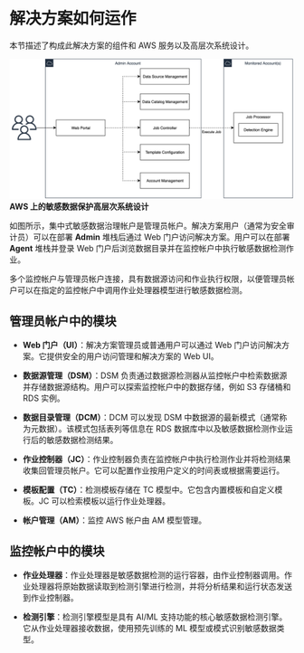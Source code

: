# 解决方案如何运作

本节描述了构成此解决方案的组件和 AWS 服务以及高层次系统设计。

![高层次系统设计](docs/../../images/system-design.png)
**AWS 上的敏感数据保护高层次系统设计**

如图所示，集中式敏感数据治理帐户是管理员帐户。解决方案用户（通常为安全审计员）可以在部署 **Admin** 堆栈后通过 Web 门户访问解决方案。用户可以在部署 **Agent** 堆栈并登录 Web 门户后浏览数据目录并在监控帐户中执行敏感数据检测作业。

多个监控帐户与管理员帐户连接，具有数据源访问和作业执行权限，以便管理员帐户可以在指定的监控帐户中调用作业处理器模型进行敏感数据检测。

## 管理员帐户中的模块

- **Web 门户（UI）**：解决方案管理员或普通用户可以通过 Web 门户访问解决方案。它提供安全的用户访问管理和解决方案的 Web UI。

- **数据源管理（DSM）**：DSM 负责通过数据源检测器从监控帐户中检索数据源并存储数据源结构。用户可以探索监控帐户中的数据存储，例如 S3 存储桶和 RDS 实例。

- **数据目录管理（DCM）**：DCM 可以发现 DSM 中数据源的最新模式（通常称为元数据）。该模式包括表列等信息在 RDS 数据库中以及敏感数据检测作业运行后的敏感数据检测结果。

- **作业控制器（JC）**：作业控制器负责在监控帐户中执行检测作业并将检测结果收集回管理员帐户。它可以配置作业按用户定义的时间表或根据需要运行。

- **模板配置（TC）**：检测模板存储在 TC 模型中。它包含内置模板和自定义模板。JC 可以检索模板以运行作业处理器。

- **帐户管理（AM）**：监控 AWS 帐户由 AM 模型管理。

## 监控帐户中的模块

- **作业处理器**：作业处理器是敏感数据检测的运行容器，由作业控制器调用。作业处理器将原始数据读取到检测引擎进行检测，并将分析结果和运行状态发送到作业控制器。

- **检测引擎**：检测引擎模型是具有 AI/ML 支持功能的核心敏感数据检测引擎。它从作业处理器接收数据，使用预先训练的 ML 模型或模式识别敏感数据类型。
